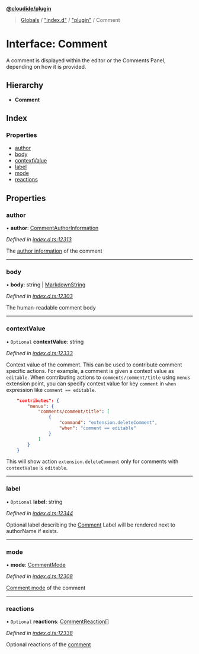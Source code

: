 **[@cloudide/plugin](../README.md)**

> [Globals](../README.md) / ["index.d"](../modules/_index_d_.md) / ["plugin"](../modules/_index_d_._plugin_.md) / Comment

# Interface: Comment

A comment is displayed within the editor or the Comments Panel, depending on how it is provided.

## Hierarchy

* **Comment**

## Index

### Properties

* [author](_index_d_._plugin_.comment.md#author)
* [body](_index_d_._plugin_.comment.md#body)
* [contextValue](_index_d_._plugin_.comment.md#contextvalue)
* [label](_index_d_._plugin_.comment.md#label)
* [mode](_index_d_._plugin_.comment.md#mode)
* [reactions](_index_d_._plugin_.comment.md#reactions)

## Properties

### author

•  **author**: [CommentAuthorInformation](_index_d_._plugin_.commentauthorinformation.md)

*Defined in [index.d.ts:12313](https://github.com/shuyaqian/cloudide-plugin-api/blob/57a3a2a/index.d.ts#L12313)*

The [author information](#CommentAuthorInformation) of the comment

___

### body

•  **body**: string \| [MarkdownString](../classes/_index_d_._plugin_.markdownstring.md)

*Defined in [index.d.ts:12303](https://github.com/shuyaqian/cloudide-plugin-api/blob/57a3a2a/index.d.ts#L12303)*

The human-readable comment body

___

### contextValue

• `Optional` **contextValue**: string

*Defined in [index.d.ts:12333](https://github.com/shuyaqian/cloudide-plugin-api/blob/57a3a2a/index.d.ts#L12333)*

Context value of the comment. This can be used to contribute comment specific actions.
For example, a comment is given a context value as `editable`. When contributing actions to `comments/comment/title`
using `menus` extension point, you can specify context value for key `comment` in `when` expression like `comment == editable`.
```json
	"contributes": {
		"menus": {
			"comments/comment/title": [
				{
					"command": "extension.deleteComment",
					"when": "comment == editable"
				}
			]
		}
	}
```
This will show action `extension.deleteComment` only for comments with `contextValue` is `editable`.

___

### label

• `Optional` **label**: string

*Defined in [index.d.ts:12344](https://github.com/shuyaqian/cloudide-plugin-api/blob/57a3a2a/index.d.ts#L12344)*

Optional label describing the [Comment](#Comment)
Label will be rendered next to authorName if exists.

___

### mode

•  **mode**: [CommentMode](../enums/_index_d_._plugin_.commentmode.md)

*Defined in [index.d.ts:12308](https://github.com/shuyaqian/cloudide-plugin-api/blob/57a3a2a/index.d.ts#L12308)*

[Comment mode](#CommentMode) of the comment

___

### reactions

• `Optional` **reactions**: [CommentReaction](_index_d_._plugin_.commentreaction.md)[]

*Defined in [index.d.ts:12338](https://github.com/shuyaqian/cloudide-plugin-api/blob/57a3a2a/index.d.ts#L12338)*

Optional reactions of the [comment](#Comment)
